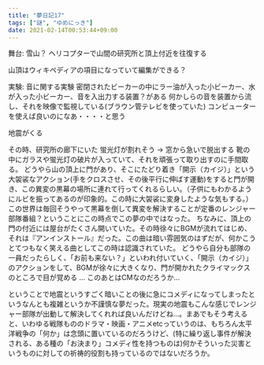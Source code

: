 ```yaml
---
title: "夢日記17"
tags: ["謎", "ゆめにっき"]
date: 2021-02-14T00:53:44+09:00
---
```


舞台: 雪山？
ヘリコプターで山間の研究所と頂上付近を往復する

山頂はウィキペディアの項目になっていて編集ができる？

実験: 音に関する実験
密閉されたビーカーの中にラー油が入った小ビーカー、水が入った小ビーカー、音を入出力する装置？がある
何かしらの音を装置から流し、それを映像で監視している(ブラウン管テレビを使っていた)
コンピューターを使えば良いのになあ・・・・と思う

地震がくる

その時、研究所の廊下にいた
蛍光灯が割れそう → 窓から急いで脱出する
靴の中にガラスや蛍光灯の破片が入っていて、それを頑張って取り出すのに手間取る。
どうやら山の頂上に門があり、そこにたどり着き「開示（カイジ）」という大袈裟なアクション(手をクロスさせ、その後平行に伸ばす運動)をすると門が開き、この異変の黒幕の場所に連れて行ってくれるらしい。（子供にもわかるようにルビを振ってあるのが印象的。この時に大袈裟に変身したような気もする。）この世界は毎回そうやって黒幕を倒して異変を解決することが定番のレンジャー部隊番組？ということにこの時点でこの夢の中ではなった。
ちなみに、頂上の門の付近には屋台がたくさん開いていた。その時徐々にBGMが流れてはじめ、それは『アンインストール』だった。この曲は暗い雰囲気のはずだが、何かこうとてつもなく笑える曲としてこの時は認識されていた。
どうやら自分も部隊の一員だったらしく、「お前も来ない？」といわれ付いていく、「開示（カイジ）」のアクションをして、BGMが徐々に大きくなり、門が開かれたクライマックスのところで目が覚める ... このあとはCMなのだろうか...

ということで地震というすごく暗いことの後に急にコメディになってしまったというなんとも複雑というか不謹慎な夢だった。現実の地震もこんな感じでレンジャー部隊が出動して解決してくれれば良いんだけどね…。まあでもそう考えると、いわゆる戦隊もののドラマ・映画・アニメetcっていうのは、もちろん太平洋戦争の「何か」は念頭に置いているのだろうけど、(特に繰り返し事件が解決される、ある種の「お決まり」コメディ性を持つものは)何かそういった災害というものに対しての祈祷的役割も持っているのではないだろうか。